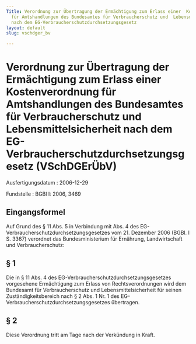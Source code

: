 ```yaml
---
Title: Verordnung zur Übertragung der Ermächtigung zum Erlass einer  Kostenverordnung
  für Amtshandlungen des Bundesamtes für Verbraucherschutz und  Lebensmittelsicherheit
  nach dem EG-Verbraucherschutzdurchsetzungsgesetz
layout: default
slug: vschdger_bv

---
```


# Verordnung zur Übertragung der Ermächtigung zum Erlass einer  Kostenverordnung für Amtshandlungen des Bundesamtes für Verbraucherschutz und  Lebensmittelsicherheit nach dem EG-Verbraucherschutzdurchsetzungsgesetz (VSchDGErÜbV)

Ausfertigungsdatum
:   2006-12-29

Fundstelle
:   BGBl I: 2006, 3469



## Eingangsformel

Auf Grund des § 11 Abs. 5 in Verbindung mit Abs. 4 des EG-
Verbraucherschutzdurchsetzungsgesetzes vom 21. Dezember 2006 (BGBl. I
S. 3367) verordnet das Bundesministerium für Ernährung, Landwirtschaft
und Verbraucherschutz:


## § 1

Die in § 11 Abs. 4 des EG-Verbraucherschutzdurchsetzungsgesetzes
vorgesehene Ermächtigung zum Erlass von Rechtsverordnungen wird dem
Bundesamt für Verbraucherschutz und Lebensmittelsicherheit für seinen
Zuständigkeitsbereich nach § 2 Abs. 1 Nr. 1 des EG-
Verbraucherschutzdurchsetzungsgesetzes übertragen.


## § 2

Diese Verordnung tritt am Tage nach der Verkündung in Kraft.

